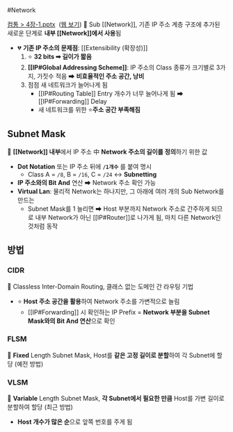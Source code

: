 #Network

[컴통 > 4장-1.pptx](onenote:https://d.docs.live.net/1bc46ecce059cbf9/Documents/2022%202학기%20컴통/PPT.one#4장-1.pptx&section-id={1F5ACE3F-8FE5-40A3-8272-CA632BFD818C}&page-id={A6EE65F7-6D21-451B-954B-EA27357679F7}&object-id={273B12AA-9CA5-030C-1873-BF12174993C5}&DF)  ([웹 보기](https://onedrive.live.com/view.aspx?resid=1BC46ECCE059CBF9%21298&id=documents&wd=target%28PPT.one%7C1F5ACE3F-8FE5-40A3-8272-CA632BFD818C%2F4%EC%9E%A5-1.pptx%7CA6EE65F7-6D21-451B-954B-EA27357679F7%2F%29))
📌 Sub [[Network]], 기존 IP 주소 계층 구조에 추가된 새로운 단계로 **내부 [[Network]]에서 사용**됨
- 💔 **기존 IP 주소의 문제점**: [[Extensibility (확장성)]] 
	1. ⭐ **32 bits ➡ 길이가 짧음**
	2. **[[IP#Global Addressing Scheme]]**: IP 주소의 Class 종류가 크기별로 3가지, 가짓수 적음 ➡ **비효율적인 주소 공간, 낭비**
	3. 점점 새 네트워크가 늘어나게 됨 
		- [[IP#Routing Table]] Entry 개수가 너무 늘어나게 됨 ➡ [[IP#Forwarding]] Delay
		- 새 네트워크를 위한 ⭐**주소 공간 부족해짐**

## Subnet Mask
📌 **[[Network]] 내부**에서 IP 주소 中 **Network 주소의 길이를 정의**하기 위한 값
- **Dot Notation** 또는 IP 주소 뒤에 **`/1개수`** 를 붙여 명시
	- Class A = `/8`, B = `/16`, C = `/24` ↔ **Subnetting**
- **IP 주소와의 Bit And** 연산 ➡ Network 주소 확인 가능 
- **Virtual Lan**: 물리적 Network는 하나지만, 그 아래에 여러 개의 Sub Network를 만드는 
	- Subnet Mask를 1 늘리면 ➡ Host 부분까지 Network 주소로 간주하게 되므로 내부 Network가 아닌 [[IP#Router]]로 나가게 됨, 마치 다른 Network인 것처럼 동작

## 방법
### CIDR
📌 Classless Inter-Domain Routing, 클래스 없는 도메인 간 라우팅 기법
- ⭐ **Host 주소 공간을 활용**하여 Network 주소를 가변적으로 늘림 
	- [[IP#Forwarding]] 시 확인하는 IP Prefix = **Network 부분을 Subnet Mask와의 Bit And 연산**으로 확인
### FLSM
📌 **Fixed** Length Subnet Mask, Host를 **같은 고정 길이로 분할**하여 각 Subnet에 할당 (예전 방법) 
### VLSM
📌 **Variable** Length Subnet Mask, **각 Subnet에서 필요한 만큼** Host를 가변 길이로 분할하여 할당 (최근 방법)
- **Host 개수가 많은 순**으로 앞쪽 번호를 주게 됨